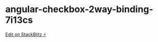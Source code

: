 # angular-checkbox-2way-binding-7i13cs

[Edit on StackBlitz ⚡️](https://stackblitz.com/edit/angular-checkbox-2way-binding-7i13cs)
